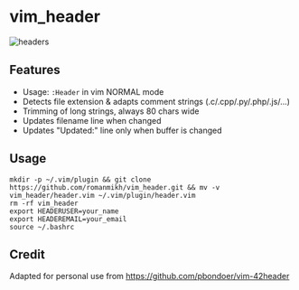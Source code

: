 # vim_header

![headers](https://i.imgur.com/K2qfbPe.png)

## Features
* Usage: `:Header` in vim NORMAL mode
* Detects file extension & adapts comment strings (.c/.cpp/.py/.php/.js/...)
* Trimming of long strings, always 80 chars wide
* Updates filename line when changed
* Updates "Updated:" line only when buffer is changed

## Usage 
```
mkdir -p ~/.vim/plugin && git clone https://github.com/romanmikh/vim_header.git && mv -v vim_header/header.vim ~/.vim/plugin/header.vim
rm -rf vim_header
export HEADERUSER=your_name
export HEADEREMAIL=your_email
source ~/.bashrc
```

## Credit
Adapted for personal use from https://github.com/pbondoer/vim-42header
